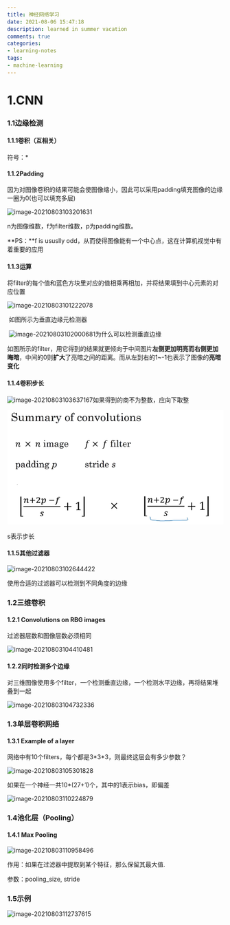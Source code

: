 ```yaml
---
title: 神经网络学习
date: 2021-08-06 15:47:18
description: learned in summer vacation
comments: true
categories:
- learning-notes
tags:
- machine-learning
---
```






# 1.CNN

### 1.1边缘检测

#### 1.1.1卷积（互相关）

符号：*

#### 1.1.2Padding

因为对图像卷积的结果可能会使图像缩小，因此可以采用padding填充图像的边缘一圈为0(也可以填充多层)

![image-20210803103201631](https://i.loli.net/2021/11/10/VKI7Eg2HW4NR1d3.png)

n为图像维数，f为filter维数，p为padding维数。

**PS：**f is ususlly odd，从而使得图像能有一个中心点，这在计算机视觉中有着重要的应用

#### 1.1.3运算

将filter的每个值和蓝色方块里对应的值相乘再相加，并将结果填到中心元素的对应位置

![image-20210803101222078](https://i.loli.net/2021/11/10/yXau1NwP6xYQFME.png)

​                            如图所示为垂直边缘元检测器



​								![image-20210803102000681](https://i.loli.net/2021/11/10/EQscnSLC2h1IZjV.png)为什么可以检测垂直边缘

如图所示的filter，用它得到的结果就更倾向于中间图片**左侧更加明亮而右侧更加晦暗**，中间的0则**扩大**了亮暗之间的距离。而从左到右的1~-1也表示了图像的**亮暗变化**

#### 1.1.4卷积步长



![image-20210803103637167](https://i.loli.net/2021/11/10/w1vOGplm39N8JCz.png)如果得到的商不为整数，应向下取整

![image-20210803103740837](../assets/images/typroa-img/image-20210803103740837.png)

s表示步长

#### 1.1.5其他过滤器

![image-20210803102644422](https://i.loli.net/2021/11/10/bapAShQMnRtmv32.png)

使用合适的过滤器可以检测到不同角度的边缘

### 1.2三维卷积

#### 1.2.1 Convolutions on RBG images

过滤器层数和图像层数必须相同

![image-20210803104410481](https://i.loli.net/2021/11/10/bTPyS2DN9KvBmQM.png)

#### 1.2.2同时检测多个边缘

对三维图像使用多个filter，一个检测垂直边缘，一个检测水平边缘，再将结果堆叠到一起

![image-20210803104732336](https://i.loli.net/2021/11/10/eC4xjJXAIMOWdgU.png)

### 1.3单层卷积网络

#### 1.3.1 Example of a layer

网络中有10个filters，每个都是3\*3\*3，则最终这层会有多少参数？

![image-20210803105301828](https://i.loli.net/2021/11/10/ylkBrjYPJW5gphf.png)

如果在一个神经一共10\*(27+1)个，其中的1表示bias，即偏差

![image-20210803110224879](https://i.loli.net/2021/11/10/PZtypYzmoGV8CjQ.png)

### 1.4池化层（Pooling）

#### 1.4.1 Max Pooling

![image-20210803110958496](https://i.loli.net/2021/11/10/KMoPJR5LGqTh4Cr.png)

作用：如果在过滤器中提取到某个特征，那么保留其最大值.

参数：pooling_size, stride

### 1.5示例

![image-20210803112737615](https://i.loli.net/2021/11/10/RqfASUir8DgYXCj.png)

